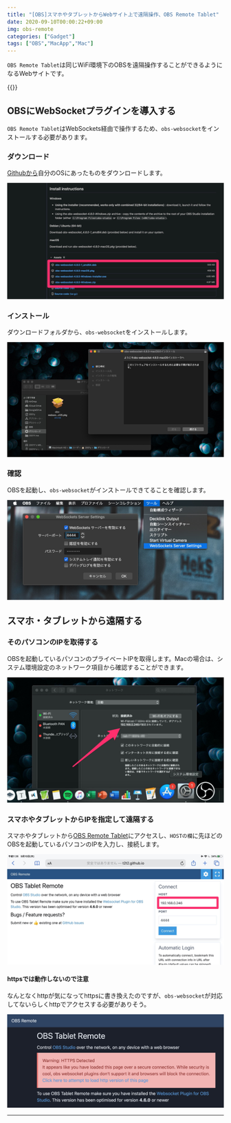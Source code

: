 ```yaml
---
title: "[OBS]スマホやタブレットからWebサイト上で遠隔操作、OBS Remote Tablet"
date: 2020-09-10T00:00:22+09:00
img: obs-remote
categories: ["Gadget"]
tags: ["OBS","MacApp","Mac"]
---
```


`OBS Remote Tablet`は同じWiFi環境下のOBSを遠隔操作することができるようになるWebサイトです。

{{<ad>}}

## OBSにWebSocketプラグインを導入する

`OBS Remote Tablet`はWebSockets経由で操作するため、`obs-websocket`をインストールする必要があります。

### ダウンロード

[Githubから](https://github.com/Palakis/obs-websocket/releases/)自分のOSにあったものをダウンロードします。

![](../../../images/obs-websocket-download.jpg)

### インストール

ダウンロードフォルダから、`obs-websocket`をインストールします。

![](../../../images/obs-websocket-install.jpg)

### 確認

OBSを起動し、`obs-websocket`がインストールできてることを確認します。

![メニューバー＞WebSockets Server Settings](../../../images/obs-websocket.jpg)

## スマホ・タブレットから遠隔する

### そのパソコンのIPを取得する

OBSを起動しているパソコンのプライベートIPを取得します。Macの場合は、システム環境設定のネットワーク項目から確認することができます。

![システム環境設定＞ネットワーク](../../../images/mac-check-privateip.jpg)

### スマホやタブレットからIPを指定して遠隔する

スマホやタブレットから[OBS Remote Tablet](http://t2t2.github.io/obs-tablet-remote/#!auto)にアクセスし、`HOSTの欄`に先ほどのOBSを起動しているパソコンのIPを入力し、接続します。

![](../../../images/obs-remote-tablet-ipad.jpg)

#### httpsでは動作しないので注意

なんとなくhttpが気になってhttpsに書き換えたのですが、`obs-websocket`が対応してないらしくhttpでアクセスする必要がありそう。

![Warning: HTTPS Detected](../../../images/obs-remote-https.jpg)

***

